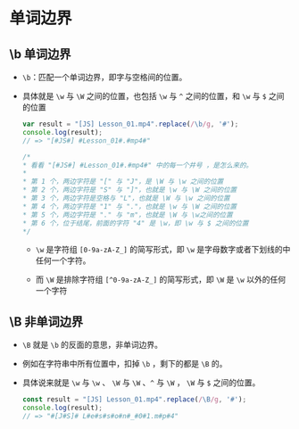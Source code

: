 # 单词边界

## \b 单词边界

  - `\b`：匹配一个单词边界，即字与空格间的位置。

  - 具体就是 `\w` 与 `\W` 之间的位置，也包括 `\w` 与 `^` 之间的位置，和 `\w` 与 `$` 之间的位置

    ```javascript
    var result = "[JS] Lesson_01.mp4".replace(/\b/g, '#');
    console.log(result);
    // => "[#JS#] #Lesson_01#.#mp4#"

    /*
    * 看看 "[#JS#] #Lesson_01#.#mp4#" 中的每一个井号 ，是怎么来的。
    *
    * 第 1 个，两边字符是 "[" 与 "J"，是 \W 与 \w 之间的位置
    * 第 2 个，两边字符是 "S" 与 "]"，也就是 \w 与 \W 之间的位置
    * 第 3 个，两边字符是空格与 "L"，也就是 \W 与 \w 之间的位置
    * 第 4 个，两边字符是 "1" 与 "."，也就是 \w 与 \W 之间的位置
    * 第 5 个，两边字符是 "." 与 "m"，也就是 \W 与 \w之间的位置
    * 第 6 个，位于结尾，前面的字符 "4" 是 \w，即 \w 与 $ 之间的位置
    */
    ```

      - `\w` 是字符组 `[0-9a-zA-Z_]` 的简写形式，即 `\w` 是字母数字或者下划线的中任何一个字符。

      - 而 `\W` 是排除字符组 `[^0-9a-zA-Z_]` 的简写形式，即 `\W` 是 `\w` 以外的任何一个字符

## \B 非单词边界

  - `\B` 就是 `\b` 的反面的意思，非单词边界。

  - 例如在字符串中所有位置中，扣掉 `\b` ，剩下的都是 `\B` 的。

  - 具体说来就是 `\w` 与 `\w` 、 `\W` 与 `\W` 、`^` 与 `\W` ， `\W` 与 `$` 之间的位置。

    ```javascript
    const result = "[JS] Lesson_01.mp4".replace(/\B/g, '#');
    console.log(result);
    // => "#[J#S]# L#e#s#s#o#n#_#0#1.m#p#4"
    ```
